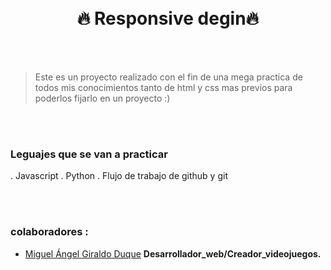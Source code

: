 <h1 align="center">
  <br/>
  🔥 Responsive degin🔥
  <br>
</h1>
 <br>
 <br>

>Este es un proyecto realizado con el fin de una mega practica de todos mis conocimientos tanto de html y css mas previos para poderlos fijarlo en un proyecto :)


<br>
<br>

 ### Leguajes que se van a practicar 
 . Javascript
 . Python
 . Flujo de trabajo de github y git
 
 <br>
 <br>

### colaboradores :

* [Miguel Ángel Giraldo Duque](https://www.facebook.com/miguel.giraldo.9484)  **Desarrollador_web/Creador_videojuegos.**

